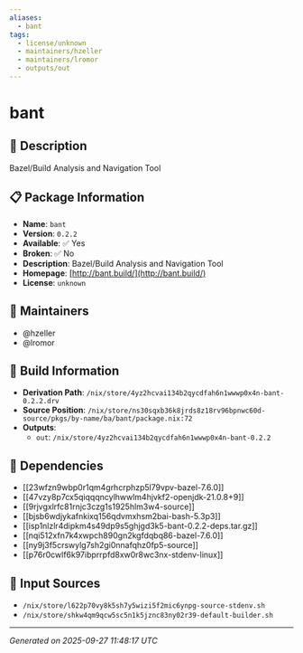 ```yaml
---
aliases:
  - bant
tags:
  - license/unknown
  - maintainers/hzeller
  - maintainers/lromor
  - outputs/out
---
```


# bant

## 📝 Description

Bazel/Build Analysis and Navigation Tool

## 📋 Package Information

- **Name**: `bant`
- **Version**: `0.2.2`
- **Available**: ✅ Yes
- **Broken**: ✅ No
- **Description**: Bazel/Build Analysis and Navigation Tool
- **Homepage**: [http://bant.build/](http://bant.build/)
- **License**: `unknown`
## 👥 Maintainers

- @hzeller
- @lromor


## 🔧 Build Information

- **Derivation Path**: `/nix/store/4yz2hcvai134b2qycdfah6n1wwwp0x4n-bant-0.2.2.drv`
- **Source Position**: `/nix/store/ns30sqxb36k8jrds8z18rv96bpnwc60d-source/pkgs/by-name/ba/bant/package.nix:72`
- **Outputs**:
  - `out`:  `/nix/store/4yz2hcvai134b2qycdfah6n1wwwp0x4n-bant-0.2.2`

## 🔗 Dependencies

- [[23wfzn9wbp0r1qm4grhcrphzp5l79vpv-bazel-7.6.0]]
- [[47vzy8p7cx5qiqqqncylhwwlm4hjvkf2-openjdk-21.0.8+9]]
- [[9rjvgxlrfc81rnjc3czg1s1925hlm3w4-source]]
- [[bjsb6wdjykafnkixq156qdvmxhsm2bai-bash-5.3p3]]
- [[isp1nlzlr4dipkm4s49dp9s5ghjgd3k5-bant-0.2.2-deps.tar.gz]]
- [[nqi512xfn7k4xwpch890gn2kgfdqbq86-bazel-7.6.0]]
- [[ny9j3f5crswylg7sh2gi0nnafqhz0fp5-source]]
- [[p76r0cwlf6k97ibprrpfd8xw0r8wc3nx-stdenv-linux]]

## 📁 Input Sources

- `/nix/store/l622p70vy8k5sh7y5wizi5f2mic6ynpg-source-stdenv.sh`
- `/nix/store/shkw4qm9qcw5sc5n1k5jznc83ny02r39-default-builder.sh`

---
*Generated on 2025-09-27 11:48:17 UTC*

